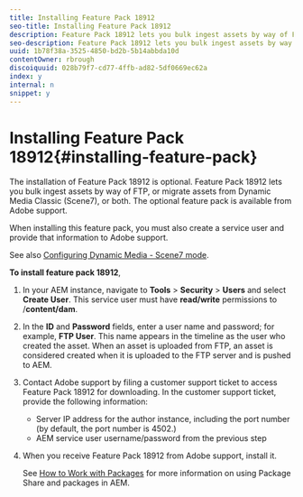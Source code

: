 ```yaml
---
title: Installing Feature Pack 18912
seo-title: Installing Feature Pack 18912
description: Feature Pack 18912 lets you bulk ingest assets by way of FTP, or migrate assets from Dynamic Media Classic (Scene7), or both. This optional feature pack is available from Adobe support.
seo-description: Feature Pack 18912 lets you bulk ingest assets by way of FTP, or migrate assets from Dynamic Media Classic (Scene7), or both. This optional feature pack is available from Adobe support.
uuid: 1b78f38a-3525-4850-bd2b-5b14abbda10d
contentOwner: rbrough
discoiquuid: 028b79f7-cd77-4ffb-ad82-5df0669ec62a
index: y
internal: n
snippet: y
---
```


# Installing Feature Pack 18912{#installing-feature-pack}

The installation of Feature Pack 18912 is optional. Feature Pack 18912 lets you bulk ingest assets by way of FTP, or migrate assets from Dynamic Media Classic (Scene7), or both. The optional feature pack is available from Adobe support.

When installing this feature pack, you must also create a service user and provide that information to Adobe support.

See also [Configuring Dynamic Media - Scene7 mode](/assets/using/config-dynamic-fp-14410.md).

**To install feature pack 18912**,

1. In your AEM instance, navigate to **Tools** &gt; **Security** &gt; **Users** and select **Create User**. This service user must have **read/write** permissions to /**content/dam**.
1. In the **ID** and **Password** fields, enter a user name and password; for example, **FTP User**. This name appears in the timeline as the user who created the asset. When an asset is uploaded from FTP, an asset is considered created when it is uploaded to the FTP server and is pushed to AEM.
1. Contact Adobe support by filing a customer support ticket to access Feature Pack 18912 for downloading. In the customer support ticket, provide the following information:

    * Server IP address for the author instance, including the port number (by default, the port number is 4502.) 
    * AEM service user username/password from the previous step

1. When you receive Feature Pack 18912 from Adobe support, install it.

   See [How to Work with Packages](../../sites/administering/using/package-manager.md) for more information on using Package Share and packages in AEM.

